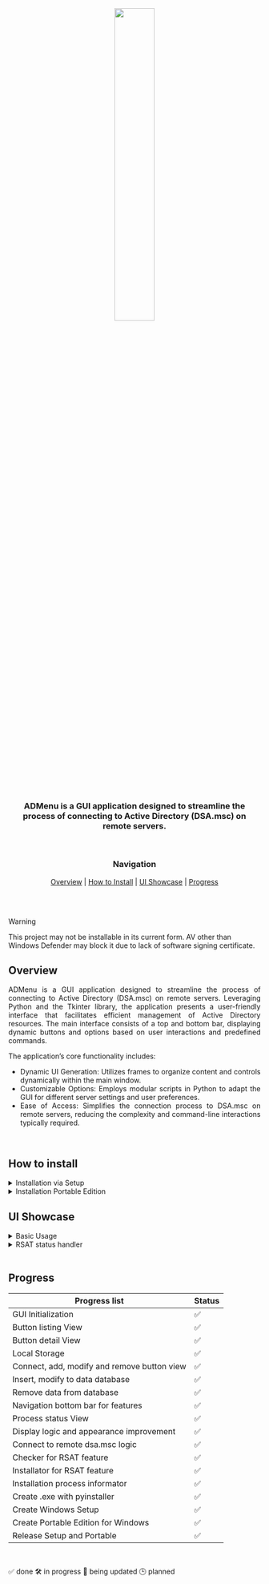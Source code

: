 <div align='center'>

<img src="https://github.com/Kiemoniasty/ADMenu/blob/main/assets/samoyedlogo.png" style="width: 40%; max-width: 250px;"/>

<br>

<h3> ADMenu is a GUI application designed to streamline the process of connecting to Active Directory (DSA.msc) on remote servers. </h3>

<br>

### Navigation

[Overview](#overview) | [How to Install](#how-to-install) | [UI Showcase](#ui-showcase) | [Progress](#progress)

</div>

<br>
<br>

> [!WARNING]
> This project may not be installable in its current form. AV other than Windows Defender may block it due to lack of software signing certificate.

## Overview

<div align='justify'>
ADMenu is a GUI application designed to streamline the process of connecting to Active Directory (DSA.msc) on remote servers. Leveraging Python and the Tkinter library, the application presents a user-friendly interface that facilitates efficient management of Active Directory resources. The main interface consists of a top and bottom bar, displaying dynamic buttons and options based on user interactions and predefined commands.

The application’s core functionality includes:

  <ul>
    <li>Dynamic UI Generation: Utilizes frames to organize content and controls dynamically within the main window.</li>
    <li>Customizable Options: Employs modular scripts in Python to adapt the GUI for different server settings and user preferences.</li>
    <li>Ease of Access: Simplifies the connection process to DSA.msc on remote servers, reducing the complexity and command-line interactions typically required.</li>
  </ul>
</div>

<br>

## How to install

<details>

<summary>Installation via Setup</summary>

<br>

<div align="center">
<table>
  <tr>
      <img src="https://github.com/Kiemoniasty/ADMenu/assets/105559027/191e104c-1f08-4763-a674-3326fb4bb32f" alt="I'm working on it" style="width: 70%; max-width: 250px;"/>
      <p>I'm working on it</p>
      <br>
  </tr>
</table>

</div>
</details>

<details>

<summary>Installation Portable Edition</summary>

<br>

<div align="center">
<table>
  <tr>
      <img src="https://github.com/Kiemoniasty/ADMenu/assets/105559027/191e104c-1f08-4763-a674-3326fb4bb32f" alt="I'm working on it" style="width: 70%; max-width: 250px;"/>
      <p>I'm working on it</p>
      <br>
  </tr>
</table>

</div>
</details>

## UI Showcase

<details>

<summary>Basic Usage</summary>

<br>

<div align="center">

<table>
  <tr>
      <img src="https://github.com/Kiemoniasty/ADMenu/assets/105559027/17054fc4-1563-4c5f-91b2-5bb4ed5134aa" alt="Initial View" style="width: 70%; max-width: 250px;"/>
      <p>Initial View</p>
      <br>
  </tr>
  <tr>
      <img src="https://github.com/Kiemoniasty/ADMenu/assets/105559027/74954182-a1b7-452c-adf6-6cfe70c74456" alt="Add Button View" style="width: 70%; max-width: 250px;"/>
      <p>Add Button View</p>
      <br>
  </tr>
  <tr>
      <img src="https://github.com/Kiemoniasty/ADMenu/assets/105559027/6d9cda02-3e7b-4738-8bb5-452507216ff6" alt="Adding Process Status View" style="width: 70%; max-width: 250px;"/>
      <p>Adding Process Status View</p>
      <br>
  </tr>
<tr>
      <img src="https://github.com/Kiemoniasty/ADMenu/assets/105559027/191e104c-1f08-4763-a674-3326fb4bb32f" alt="Connecting to Remote Server Active Directory" style="width: 70%; max-width: 250px;"/>
      <p>Connecting to Remote Server Active Directory</p>
      <br>
  </tr>
  <tr>
      <img src="https://github.com/Kiemoniasty/ADMenu/assets/105559027/191e104c-1f08-4763-a674-3326fb4bb32f" alt="Successfully connected ADUC" style="width: 70%; max-width: 250px;"/>
      <p>Successfully connected ADUC</p>
      <br>
  </tr>

  <tr>
      <img src="https://github.com/Kiemoniasty/ADMenu/assets/105559027/7e3ec8da-fea0-4376-a841-b257c1a51d7e" alt="Modify View" style="width: 70%; max-width: 250px;"/>
      <p>Modify View</p>
      <br>
  </tr>
  <tr>
      <img src="https://github.com/Kiemoniasty/ADMenu/assets/105559027/8dfc4266-e4a6-4e83-9650-915b50f27817" alt="Button Detail View" style="width: 70%; max-width: 250px;"/>
      <p>Button Detail View</p>
      <br>
  </tr>
  <tr>
      <img src="https://github.com/Kiemoniasty/ADMenu/assets/105559027/26e7bd57-e032-444d-9d32-4d3bf7bd1048" alt="Modify Process Status View" style="width: 70%; max-width: 250px;"/>
      <p>Modify Process Status View</p>
      <br>
  </tr>
  <tr>
      <img src="https://github.com/Kiemoniasty/ADMenu/assets/105559027/ad6ed051-770d-4f69-be43-66744cd016a2" alt="Remove Button View" style="width: 70%; max-width: 250px;"/>
      <p>Remove Button View</p>
      <br>
  </tr>
  <tr>
      <img src="https://github.com/Kiemoniasty/ADMenu/assets/105559027/a14e7113-5135-4019-a815-55e51ae32a02" alt="Remove Process Status View" style="width: 70%; max-width: 250px;"/>
      <p>Remove Process Status View</p>
      <br>
  </tr>
  <tr>
      <img src="https://github.com/Kiemoniasty/ADMenu/assets/105559027/ef4353ae-295c-4a8c-9863-1042912c77f4" alt="Limit reached View" style="width: 70%; max-width: 250px;"/>
      <p>Limit reached View</p>
      <br>
  </tr>
</table>
</div>
</details>

<details>

<summary>RSAT status handler</summary>

<br>

<div align="center">

<table>
  <tr>
      <img src="https://github.com/Kiemoniasty/ADMenu/assets/105559027/af744228-ecb4-4528-9399-4a41a27fe79d" alt="Initial Status" style="width: 70%; max-width: 250px;"/>
      <p>Initial Status</p>
      <br>
  </tr>
  <tr>
      <img src="https://github.com/Kiemoniasty/ADMenu/assets/105559027/f98c7f0b-ebce-4396-b81b-907cd4f12d30" alt="RSAT Not Installed Status" style="width: 70%; max-width: 250px;"/>
      <p>RSAT Not Installed Status</p>
      <br>
  </tr>
  <tr>
      <img src="https://github.com/Kiemoniasty/ADMenu/assets/105559027/d30483d1-eb50-475a-895c-78411c03b949" alt="Request for installation" style="width: 70%; max-width: 250px;"/>
      <p>Request for installation</p>
      <br>
  </tr>
  <tr>
      <img src="https://github.com/Kiemoniasty/ADMenu/assets/105559027/3e2b4eb1-1efc-4eaf-8a18-68f6fc76d286" alt="RSAT Installation in progress Status" style="width: 70%; max-width: 250px;"/>
      <p>RSAT Installation in progress Status</p>
      <br>
  </tr>
  <tr>
      <img src="https://github.com/Kiemoniasty/ADMenu/assets/105559027/6b0dc5cc-b149-45b5-9451-880e738845cd" alt="Installation Progress Prompt" style="width: 70%; max-width: 250px;"/>
      <p>Installation Progress Prompt</p>
      <br>
  </tr>
  <tr>
      <img src="https://github.com/Kiemoniasty/ADMenu/assets/105559027/5d460be8-f141-436c-8624-9d0336dd172a" alt="RSAT Installed Status" style="width: 70%; max-width: 250px;"/>
      <p>RSAT Installed Status</p>
      <br>
  </tr>
</table>
</div>
</details>

<br>

## Progress

| Progress list                               | Status |
| ------------------------------------------- | ------ |
| GUI Initialization                          | ✅     |
| Button listing View                         | ✅     |
| Button detail View                          | ✅     |
| Local Storage                               | ✅     |
| Connect, add, modify and remove button view | ✅     |
| Insert, modify to data database             | ✅     |
| Remove data from database                   | ✅     |
| Navigation bottom bar for features          | ✅     |
| Process status View                         | ✅     |
| Display logic and appearance improvement    | ✅     |
| Connect to remote dsa.msc logic             | ✅     |
| Checker for RSAT feature                    | ✅     |
| Installator for RSAT feature                | ✅     |
| Installation process informator             | ✅     |
| Create .exe with pyinstaller                | ✅     |
| Create Windows Setup                        | ✅     |
| Create Portable Edition for Windows         | ✅     |
| Release Setup and Portable                  | ✅     |

<br>

✅ done
🛠️ in progress
🔄 being updated
🕒 planned
